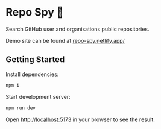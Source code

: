 # Repo Spy 🔎

Search GitHub user and organisations public repositories.

Demo site can be found at [repo-spy.netlify.app/](https://repo-spy.netlify.app/)

## Getting Started

Install dependencies:

```bash
npm i
```

Start development server:

```bash
npm run dev
```

Open [http://localhost:5173](http://localhost:5173) in your browser to see the result.
